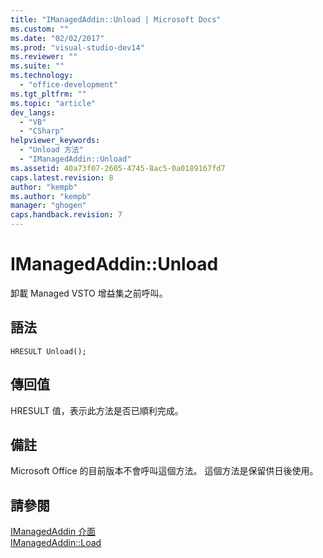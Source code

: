 ```yaml
---
title: "IManagedAddin::Unload | Microsoft Docs"
ms.custom: ""
ms.date: "02/02/2017"
ms.prod: "visual-studio-dev14"
ms.reviewer: ""
ms.suite: ""
ms.technology: 
  - "office-development"
ms.tgt_pltfrm: ""
ms.topic: "article"
dev_langs: 
  - "VB"
  - "CSharp"
helpviewer_keywords: 
  - "Unload 方法"
  - "IManagedAddin::Unload"
ms.assetid: 40a73f07-2605-4745-8ac5-0a0189167fd7
caps.latest.revision: 8
author: "kempb"
ms.author: "kempb"
manager: "ghogen"
caps.handback.revision: 7
---
```

# IManagedAddin::Unload
  卸載 Managed VSTO 增益集之前呼叫。  
  
## 語法  
  
```  
HRESULT Unload();  
```  
  
## 傳回值  
 HRESULT 值，表示此方法是否已順利完成。  
  
## 備註  
 Microsoft Office 的目前版本不會呼叫這個方法。 這個方法是保留供日後使用。  
  
## 請參閱  
 [IManagedAddin 介面](../vsto/imanagedaddin-interface.md)   
 [IManagedAddin::Load](../vsto/imanagedaddin-load.md)  
  
  